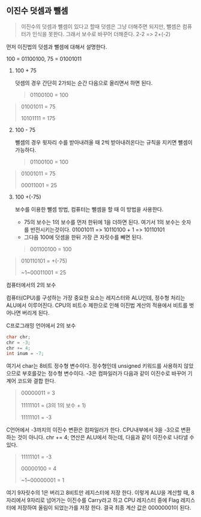 ## 이진수 덧셈과 뺄셈

> 이진수의 덧셈과 뺼셈이 있다고 할때 덧셈은 그냥 더해주면 되지만, 뺄셈은 컴퓨터가 인식을 못한다. 그래서 보수로 바꾸어 더해준다. 2-2 => 2+(-2)



먼저 이진법의 덧셈과 뺄셈에 대해서 설명한다.

100 = 01100100, 75 = 01001011

1. 100 + 75

   덧셈의 경우 간단히 2가되는 순간 다음으로 올리면서 하면 된다.

   > 01100100 = 100
>
   > 01001011 = 75
>
   > 10101111 = 175

2. 100 - 75

   뺄셈의 경우 윗자리 수를 받아내려올 때 2씩 받아내려온다는 규칙을 지키면 뺼셈이 가능하다.

   > 01100100 = 100
>
   > 01001011 = 75
>
   > 00011001 = 25

3. 100 +(-75)

   보수를 이용한 뺄셈 방법, 컴퓨터는 뺄셈을 할 때 이 방법을 사용한다.

   * 75의 보수는 1의 보수를 먼저 한뒤에 1을 더하면 된다. 여기서 1의 보수는 숫자를 반전시키는것이다. 01001011 => 10110100 + 1 => 10110101
   * 그다음 100에 덧셈을 한뒤 가장 큰 자릿수를 빼면 된다.

   > 001100100 = 100
>
   > 010110101 = +(-75)
>
   > ~1~00011001 = 25



컴퓨터에서의 2의 보수

컴퓨터(CPU)를 구성하는 가장 중요한 요소는 레지스터와 ALU인데, 정수형 처리는 ALU에서 이루어진다. CPU의 비트수 제한으로 인해 이진법 계산의 적용에서 비트를 벗어나면 버리게 된다.



C프로그래밍 언어에서 2의 보수

```c
char chr;
chr = -3;
chr += 4;
int inum = -7;
```

여기서 char는 8비트 정수형 변수이다. 정수형인데 unsigned 키워드를 사용하지 않았으므로 부호를갖는 정수형 변수이다. -3은 컴파일러가 다음과 같이 이진수로 바꾸어 기계어 코드와 결합 한다.

> 00000011 = 3
>
> 11111101 = (3의 1의 보수 + 1)
>
> 11111101 = -3

C언어에서 -3까지의 이진수 변환은 컴파일러가 한다. CPU내부에서 3을 -3으로 변환하는 것이 아니다. chr += 4; 연산은 ALU에서 하는데, 다음과 같이 이진수로 나타낼 수 있다.

> 11111101 = -3
>
> 00000100 = 4
>
> ~1~00000001 = 1

여기 9자릿수의 1은 버리고 8비트만 레지스터에 저장 한다. 이렇게 ALU을 계산할 때, 8자리에서 9자리로 넘어가는 이진수를 Carry라고 하고 CPU 레지스터 중에 Flag 레지스터에 저장하여 올림이 되었는가를 저장 한다. 결국 최종 계산 값은 00000001이 된다.